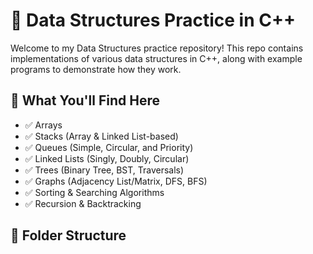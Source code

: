 # 📘 Data Structures Practice in C++

Welcome to my Data Structures practice repository! This repo contains implementations of various data structures in C++, along with example programs to demonstrate how they work.

## 🧠 What You'll Find Here

- ✅ Arrays
- ✅ Stacks (Array & Linked List-based)
- ✅ Queues (Simple, Circular, and Priority)
- ✅ Linked Lists (Singly, Doubly, Circular)
- ✅ Trees (Binary Tree, BST, Traversals)
- ✅ Graphs (Adjacency List/Matrix, DFS, BFS)
- ✅ Sorting & Searching Algorithms
- ✅ Recursion & Backtracking

## 📂 Folder Structure

